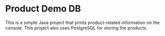 # Product Demo DB
This is a simple Java project that prints product-related information on the console. This project also uses PostgreSQL for storing the products.
